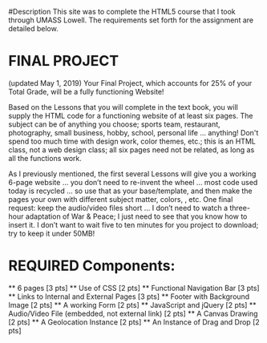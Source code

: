 #Description
This site was to complete the HTML5 course that I took through UMASS Lowell.  The requirements set forth for the assignment are detailed below.

# FINAL PROJECT
(updated May 1, 2019)
Your Final Project, which accounts for 25% of your Total Grade, will be a fully functioning Website!

Based on the Lessons that you will complete in the text book, you will supply the HTML code for a functioning website of at least six pages. The subject can be of anything you choose; sports team, restaurant, photography, small business, hobby, school, personal life ... anything!
Don't spend too much time with design work, color themes, etc.; this is an HTML class, not a web design class; all six pages need not be related, as long as all the functions work.

As I previously mentioned, the first several Lessons will give you a working 6-page website ... you don’t need to re-invent the wheel ... most code used today is recycled ... so use that as your base/template, and then make the pages your own with different subject matter, colors, , etc.
One final request: keep the audio/video files short ... I don’t need to watch a three-hour adaptation of War & Peace; I just need to see that you know how to insert it. I don’t want to wait five to ten minutes for you project to download; try to keep it under 50MB!

# REQUIRED Components:
** 6 pages                                                [3 pts]
** Use of CSS                                             [2 pts]
** Functional Navigation Bar                              [3 pts] 
** Links to Internal and External Pages                   [3 pts] 
** Footer with Background Image                           [2 pts]
** A working Form                                         [2 pts] 
** JavaScript and jQuery                                  [2 pts] 
** Audio/Video File (embedded, not external link)         [2 pts] 
** A Canvas Drawing                                       [2 pts] 
** A Geolocation Instance                                 [2 pts] 
** An Instance of Drag and Drop                           [2 pts] 

